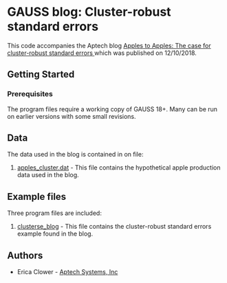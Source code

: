 # GAUSS blog: Cluster-robust standard errors
This code accompanies the Aptech blog [Apples to Apples: The case for cluster-robust standard errors ](https://www.aptech.com/blog/apples-to-apples-the-case-for-cluster-robust-standard-errors/) which was published on 12/10/2018.

## Getting Started
### Prerequisites
The program files require a working copy of GAUSS 18+. Many can be run on earlier versions with some small revisions.

## Data
The data used in the blog is contained in on file:
1. [apples_cluster.dat](apples_cluster.dat) - This file contains the hypothetical apple production data used in the blog.  

## Example files
Three program files are included:
1. [clusterse_blog](clusterse_blog.e) - This file contains the cluster-robust standard errors example found in the blog.

## Authors
*  Erica Clower - [Aptech Systems, Inc](www.aptech.com)
